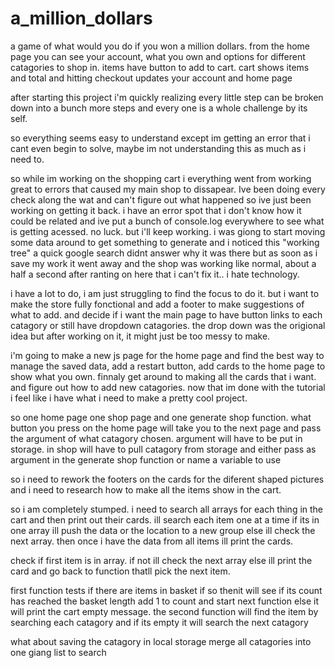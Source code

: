 # a_million_dollars
a game of what would you do if you won a million dollars.
from the home page you can see your account, what you own and options for different catagories to shop in. items have button to add to cart. cart shows items and total and hitting checkout updates your account and home page

after starting this project i'm quickly realizing every little step can be broken down into a bunch more steps and every one is a whole challenge by its self.

so everything seems easy to understand except im getting an error that i cant even begin to solve, maybe im not understanding this as much as i need to.

so while im working on the shopping cart i everything went from working great to errors that caused my main shop to dissapear. Ive been doing every check along the wat and can't figure out what happened so ive just been working on getting it back. i have an error spot that i don't know how it could be related and ive put a bunch of console.log everywhere to see what is getting acessed. no luck. but i'll keep working.
 i was giong to start moving some data around to get something to generate and i noticed this "working tree" a quick google search didnt answer why it was there but as soon as i save my work it went away and the shop was working like normal, about a half a second after ranting on here that i can't fix it.. i hate technology.

 i have a lot to do, i am just struggling to find the focus to do it. but i want to make the store fully fonctional and add a footer to make suggestions of what to add. and decide if i want the main page to have button links to each catagory or still have dropdown catagories. the drop down was the origional idea but after working on it, it might just be too messy to make. 

i'm going to make a new js page for the home page and find the best way to manage the saved data, add a restart button, add cards to the home page to show what you own. finnaly get around to making all the cards that i want. and figure out how to add new catagories. now that im done with the tutorial i feel like i have what i need to make a pretty cool project.

so one home page one shop page and one generate shop function.
what button you press on the home page will take you to the next page and pass the argument of what catagory chosen. argument will have to be put in storage. in shop will have to pull catagory from storage and either
pass as argument in the generate shop function or name a variable to use 

so i need to rework the footers on the cards for the diferent shaped pictures and i need to research how to make all the items show in the cart.

so i am completely stumped.
i need to search all arrays for each thing in the cart and then print out their cards. ill search each item one at a time if its in one array ill push the data or the location to a new group else ill check the next array.
then once i have the data from all items ill print the cards.

check if first item is in array. if not ill check the next array else ill print the card and go back to function thatll pick the next item. 

first function tests if there are items in basket if so thenit will see if its count has reached the basket length add 1 to count and start next function else it will print the cart empty message. the second function will find the item by searching each catagory and if its empty it will search the next catagory

what about saving the catagory in local storage 
merge all catagories into one giang list to search
